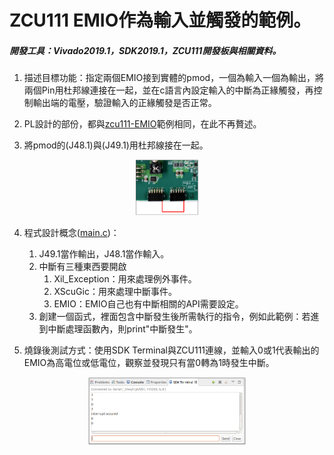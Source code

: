 # ZCU111 EMIO作為輸入並觸發的範例。
##### 開發工具：Vivado2019.1，SDK2019.1，ZCU111開發板與相關資料。

1. 描述目標功能：指定兩個EMIO接到實體的pmod，一個為輸入一個為輸出，將兩個Pin用杜邦線連接在一起，並在c語言內設定輸入的中斷為正緣觸發，再控制輸出端的電壓，驗證輸入的正緣觸發是否正常。

2. PL設計的部份，都與[zcu111-EMIO][]範例相同，在此不再贅述。

3. 將pmod的(J48.1)與(J49.1)用杜邦線接在一起。
<p align=center><img src="https://github.com/weirenxue/zcu111-EMIO-Interrupt/blob/master/pic/pmodConnect.png"  title="Pmod Connect" width="20%"></p>

4. 程式設計概念([main.c][])：
    1. J49.1當作輸出，J48.1當作輸入。
    2. 中斷有三種東西要開啟
        1. Xil_Exception：用來處理例外事件。
        2. XScuGic：用來處理中斷事件。
        3. EMIO：EMIO自己也有中斷相關的API需要設定。
    3. 創建一個函式，裡面包含中斷發生後所需執行的指令，例如此範例：若進到中斷處理函數內，則print"中斷發生"。
        
5. 燒錄後測試方式：使用SDK Terminal與ZCU111連線，並輸入0或1代表輸出的EMIO為高電位或低電位，觀察並發現只有當0轉為1時發生中斷。
<p align=center><img src="https://github.com/weirenxue/zcu111-EMIO-Interrupt/blob/master/pic/Validate_rising_edge_interrupt.png"  title="Pmod Connect" width="50%"></p>

  [zcu111-EMIO]:https://github.com/weirenxue/zcu111-EMIO "zcu111-EMIO"
  [main.c]:https://github.com/weirenxue/zcu111-EMIO-Interrupt/blob/master/code/main.c "/code/main.c"
